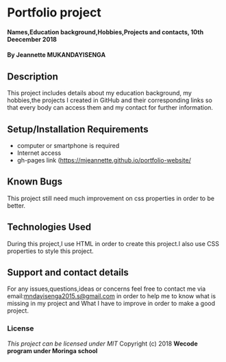 # Portfolio project
#### Names,Education background,Hobbies,Projects and contacts, 10th Deecember 2018
#### By **Jeannette MUKANDAYISENGA**
## Description
This project includes details about my education background, my hobbies,the projects I created in GitHub and their corresponding links so that every body can access them and my contact for further information.
## Setup/Installation Requirements
* computer or smartphone is required
* Internet access
* gh-pages link (https://mjeannette.github.io/portfolio-website/
## Known Bugs
This project still need much improvement on css properties in order to be better.
## Technologies Used
During this project,I use HTML in order to create this project.I also use CSS properties to style this project.
## Support and contact details
For any issues,questions,ideas or concerns feel free to contact me via email:mndayisenga2015.s@gmail.com in order to help me to know what is missing in my project and What I have to improve in order to make a good project.
### License
*This project can be licensed under MIT*
Copyright (c) 2018 **Wecode program under Moringa school**
  
